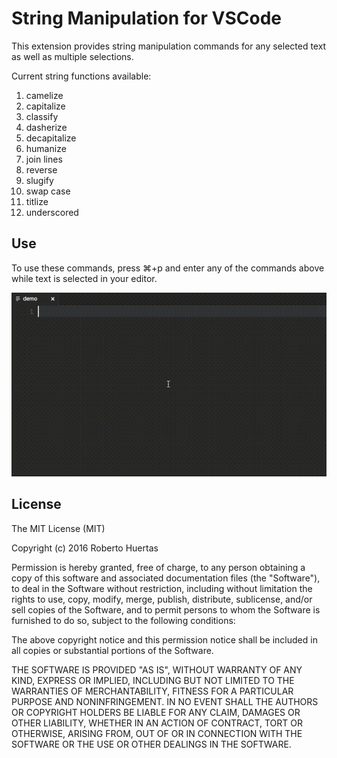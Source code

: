 # String Manipulation for VSCode

This extension provides string manipulation commands for any selected text as well
as multiple selections.

Current string functions available:

1. camelize
1. capitalize
1. classify
1. dasherize
1. decapitalize
1. humanize
1. join lines
1. reverse
1. slugify
1. swap case
1. titlize
1. underscored

## Use

To use these commands, press ⌘+p and enter any of the commands above while text
is selected in your editor.

![String Manipulation Screencast](images/demo.gif)

## License

The MIT License (MIT)

Copyright (c) 2016 Roberto Huertas

Permission is hereby granted, free of charge, to any person obtaining a copy
of this software and associated documentation files (the "Software"), to deal
in the Software without restriction, including without limitation the rights
to use, copy, modify, merge, publish, distribute, sublicense, and/or sell
copies of the Software, and to permit persons to whom the Software is
furnished to do so, subject to the following conditions:

The above copyright notice and this permission notice shall be included in all
copies or substantial portions of the Software.

THE SOFTWARE IS PROVIDED "AS IS", WITHOUT WARRANTY OF ANY KIND, EXPRESS OR
IMPLIED, INCLUDING BUT NOT LIMITED TO THE WARRANTIES OF MERCHANTABILITY,
FITNESS FOR A PARTICULAR PURPOSE AND NONINFRINGEMENT. IN NO EVENT SHALL THE
AUTHORS OR COPYRIGHT HOLDERS BE LIABLE FOR ANY CLAIM, DAMAGES OR OTHER
LIABILITY, WHETHER IN AN ACTION OF CONTRACT, TORT OR OTHERWISE, ARISING FROM,
OUT OF OR IN CONNECTION WITH THE SOFTWARE OR THE USE OR OTHER DEALINGS IN THE
SOFTWARE.